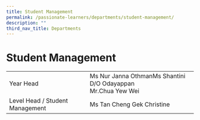 ```yaml
---
title: Student Management
permalink: /passionate-learners/departments/student-management/
description: ""
third_nav_title: Departments
---
```

# **Student Management**

|  	|  	|
|---	|---	|
| Year Head 	| Ms Nur Janna OthmanMs Shantini D/O Odayappan<br>Mr.Chua Yew Wei 	|
| Level Head / Student Management 	| Ms Tan Cheng Gek Christine 	|